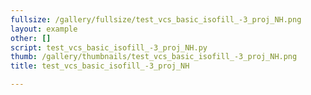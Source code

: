```yaml
---
fullsize: /gallery/fullsize/test_vcs_basic_isofill_-3_proj_NH.png
layout: example
other: []
script: test_vcs_basic_isofill_-3_proj_NH.py
thumb: /gallery/thumbnails/test_vcs_basic_isofill_-3_proj_NH.png
title: test_vcs_basic_isofill_-3_proj_NH

---
```

